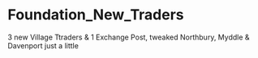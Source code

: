 # Foundation_New_Traders
 3 new Village Ttraders & 1 Exchange Post, tweaked Northbury, Myddle & Davenport just a little
